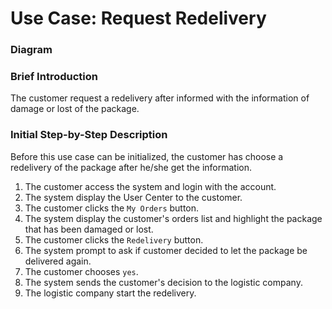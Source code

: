 # Use Case: Request Redelivery

### Diagram


### Brief Introduction
The customer request a redelivery after informed with the information of damage or lost of the package.


### Initial Step-by-Step Description
Before this use case can be initialized, the customer has choose a redelivery of the package after he/she get the information.


1. The customer access the system and login with the account.
2. The system display the User Center to the customer.
3. The customer clicks the `My Orders` button.
4. The system display the customer's orders list and highlight the package that has been damaged or lost.
5. The customer clicks the `Redelivery` button.
6. The system prompt to ask if customer decided to let the package be delivered again.
7. The customer chooses `yes`.
8. The system sends the customer's decision to the logistic company.
9. The logistic company start the redelivery.